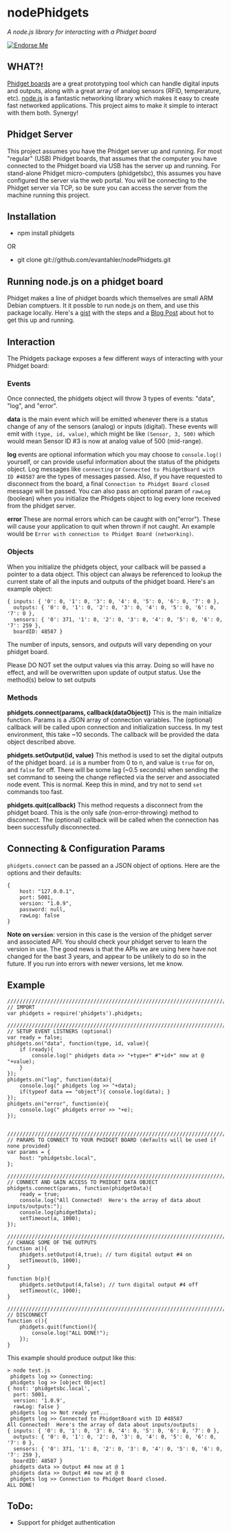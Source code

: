 # nodePhidgets
_A node.js library for interacting with a Phidget board_

[![Endorse Me](http://api.coderwall.com/evantahler/endorsecount.png)](http://coderwall.com/evantahler)

## WHAT?!
[Phidget boards](http://http://www.phidgets.com/) are a great prototyping tool which can handle digital inputs and outputs, along with a great array of analog sensors (RFID, temperature, etc).  [node.js](http://nodejs.org) is a fantastic networking library which makes it easy to create fast networked applications.  This project aims to make it simple to interact with them both.  Synergy!

## Phidget Server
This project assumes you have the Phidget server up and running.  For most "regular" (USB) Phidget boards, that assumes that the computer you have connected to the Phidget board via USB has the server up and running.  For stand-alone Phidget micro-computers (phidgetsbc), this assumes you have configured the server via the web portal.  You will be connecting to the Phidget server via TCP, so be sure you can access the server from the machine running this project.

## Installation
* npm install phidgets

OR

* git clone git://github.com/evantahler/nodePhidgets.git

## Running node.js on a phidget board
Phidget makes a line of phidget boards which themselves are small ARM Debian comptuers.  It it possble to run node.js on them, and use this package locally.  Here's a [gist](https://gist.github.com/1574158) with the steps and a [Blog Post](http://blog.evantahler.com/node-js-running-on-a-phidgets-sbc2-board) about hot to get this up and running.

## Interaction

The Phidgets package exposes a few different ways of interacting with your Phidget board:

### Events

Once connected, the phidgets object will throw 3 types of events: "data", "log", and "error".

__data__ is the main event which will be emitted whenever there is a status change of any of the sensors (analog) or inputs (digital).  These events will emit with `(type, id, value)`, which might be like `(Sensor, 3, 500)` which would mean Sensor ID #3 is now at analog value of 500 (mid-range).

__log__ events are optional information which you may choose to `console.log()` yourself, or can provide useful information about the status of the phidgets object.  Log messages like `connecting` or `Connected to PhidgetBoard with ID #48587` are the types of messages passed.  Also, if you have requested to disconnect from the board, a final `Connection to Phidget Board closed` message will be passed.  You can also pass an optional param of `rawLog` (boolean) when you initialize the Phidgets object to log every lone received from the phidget server.

__error__ These are normal errors which can be caught with on("error").  These will cause your application to quit when thrown if not caught.  An example would be `Error with connection to Phidget Board (networking)`.

### Objects

When you initialize the phidgets object, your callback will be passed a pointer to a data object.  This object can always be referenced to lookup the current state of all the inputs and outputs of the phidget board.  Here's an example object:

	{ inputs: { '0': 0, '1': 0, '3': 0, '4': 0, '5': 0, '6': 0, '7': 0 },
	  outputs: { '0': 0, '1': 0, '2': 0, '3': 0, '4': 0, '5': 0, '6': 0, '7': 0 },
	  sensors: { '0': 371, '1': 0, '2': 0, '3': 0, '4': 0, '5': 0, '6': 0, '7': 259 },
	  boardID: 48587 }

The number of inputs, sensors, and outputs will vary depending on your phidget board.  

Please DO NOT set the output values via this array.  Doing so will have no effect, and will be overwritten upon update of output status.  Use the method(s) below to set outputs

### Methods

__phidgets.connect(params, callback(dataObject))__  This is the main initialize function.  Params is a JSON array of connection variables.  The (optional) callback will be called upon connection and initialization success.  In my test environment, this take ~10 seconds.  The callback will be provided the data object described above.

__phidgets.setOutput(id, value)__  This method is used to set the digital outputs of the phidget board.  `id` is a number from 0 to n, and value is `true` for on, and `false` for off.  There will be some lag (~0.5 seconds) when sending the set command to seeing the change reflected via the server and associated node event.  This is normal.  Keep this in mind, and try not to send `set` commands too fast.

__phidgets.quit(callback)__ This method requests a disconnect from the phidget board.  This is the only safe (non-error-throwing) method to disconnect.  The (optional) callback will be called when the connection has been successfully disconnected. 

## Connecting & Configuration Params
`phidgets.connect` can be passed an a JSON object of options.  Here are the options and their defaults:

	{
		host: "127.0.0.1",
		port: 5001,
		version: "1.0.9",
		password: null,
		rawLog: false
	}

__Note on `version`__: version in this case is the version of the phidget server and associated API.  You should check your phidget server to learn the version in use.  The good news is that the APIs we are using here have not changed for the bast 3 years, and appear to be unlikely to do so in the future.  If you run into errors with newer versions, let me know.


## Example

	////////////////////////////////////////////////////////////////////////////
	// IMPORT
	var phidgets = require('phidgets').phidgets;
	
	////////////////////////////////////////////////////////////////////////////
	// SETUP EVENT LISTNERS (optional)
	var ready = false;
	phidgets.on("data", function(type, id, value){
		if (ready){
			console.log(" phidgets data >> "+type+" #"+id+" now at @ "+value);
		}
	});
	phidgets.on("log", function(data){
		console.log(" phidgets log >> "+data);
		if(typeof data == "object"){ console.log(data); }
	});
	phidgets.on("error", function(e){
		console.log(" phidgets error >> "+e);
	});
	
	
	////////////////////////////////////////////////////////////////////////////
	// PARAMS TO CONNECT TO YOUR PHIDGET BOARD (defaults will be used if none provided)
	var params = {
		host: "phidgetsbc.local",
	};
	
	////////////////////////////////////////////////////////////////////////////
	// CONNECT AND GAIN ACCESS TO PHIDGET DATA OBJECT
	phidgets.connect(params, function(phidgetData){
		ready = true;
		console.log("All Connected!  Here's the array of data about inputs/outputs:");
		console.log(phidgetData);
		setTimeout(a, 1000);
	});
	
	////////////////////////////////////////////////////////////////////////////
	// CHANGE SOME OF THE OUTPUTS
	function a(){
		phidgets.setOutput(4,true); // turn digital output #4 on
		setTimeout(b, 1000);
	}
	
	function b(p){
		phidgets.setOutput(4,false); // turn digital output #4 off
		setTimeout(c, 1000);
	}
	
	////////////////////////////////////////////////////////////////////////////
	// DISCONNECT
	function c(){
		phidgets.quit(function(){
			console.log("ALL DONE!");
		});
	}

This example should produce output like this:

	> node test.js 
	 phidgets log >> Connecting:
	 phidgets log >> [object Object]
	{ host: 'phidgetsbc.local',
	  port: 5001,
	  version: '1.0.9',
	  rawLog: false }
	 phidgets log >> Not ready yet...
	 phidgets log >> Connected to PhidgetBoard with ID #48587
	All Connected!  Here's the array of data about inputs/outputs:
	{ inputs: { '0': 0, '1': 0, '3': 0, '4': 0, '5': 0, '6': 0, '7': 0 },
	  outputs: { '0': 0, '1': 0, '2': 0, '3': 0, '4': 0, '5': 0, '6': 0, '7': 0 },
	  sensors: { '0': 371, '1': 0, '2': 0, '3': 0, '4': 0, '5': 0, '6': 0, '7': 259 },
	  boardID: 48587 }
	 phidgets data >> Output #4 now at @ 1
	 phidgets data >> Output #4 now at @ 0
	 phidgets log >> Connection to Phidget Board closed.
	ALL DONE!


## ToDo:
* Support for phidget authentication
